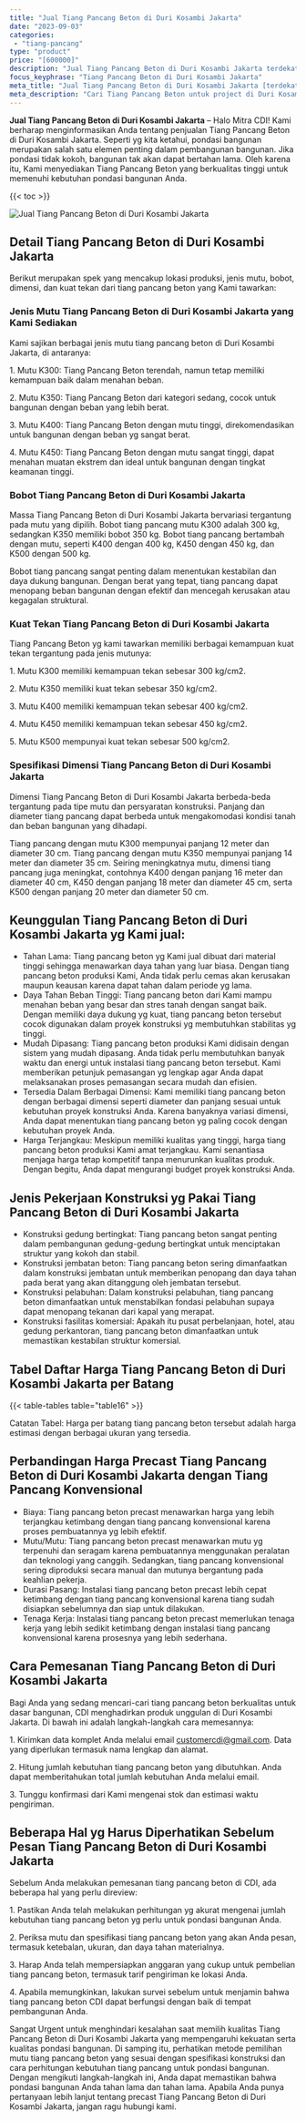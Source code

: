 ```yaml
---
title: "Jual Tiang Pancang Beton di Duri Kosambi Jakarta"
date: "2023-09-03"
categories:
 - "tiang-pancang"
type: "product"
price: "[600000]"
description: "Jual Tiang Pancang Beton di Duri Kosambi Jakarta terdekat. Tiang Pancang Beton ini umumnya diaplikasaikan dalam project pembangunan sebagai fondasi yang kuat dan handal. Hubungi kami untuk mendapatkan informasi lebih lanjut."
focus_keyphrase: "Tiang Pancang Beton di Duri Kosambi Jakarta"
meta_title: "Jual Tiang Pancang Beton di Duri Kosambi Jakarta [terdekat] - CDI"
meta_description: "Cari Tiang Pancang Beton untuk project di Duri Kosambi Jakarta? Kami memiliki Tiang Pancang Beton berkualitas untuk pembangunan. Segera dapatkan harga terbaik sekarang."
---
```


**Jual Tiang Pancang Beton di Duri Kosambi Jakarta** – Halo Mitra CDI! Kami berharap menginformasikan Anda tentang penjualan Tiang Pancang Beton di Duri Kosambi Jakarta. Seperti yg kita ketahui, pondasi bangunan merupakan salah satu elemen penting dalam pembangunan bangunan. Jika pondasi tidak kokoh, bangunan tak akan dapat bertahan lama. Oleh karena itu, Kami menyediakan Tiang Pancang Beton yang berkualitas tinggi untuk memenuhi kebutuhan pondasi bangunan Anda.

{{< toc >}}

![Jual Tiang Pancang Beton di Duri Kosambi Jakarta](/images/tiang-pancang/tiang-pancang-16.jpg)

## Detail Tiang Pancang Beton di Duri Kosambi Jakarta

Berikut merupakan spek yang mencakup lokasi produksi, jenis mutu, bobot, dimensi, dan kuat tekan dari tiang pancang beton yang Kami tawarkan:

### Jenis Mutu Tiang Pancang Beton di Duri Kosambi Jakarta yang Kami Sediakan

Kami sajikan berbagai jenis mutu tiang pancang beton di Duri Kosambi Jakarta, di antaranya:

1\. Mutu K300: Tiang Pancang Beton terendah, namun tetap memiliki kemampuan baik dalam menahan beban.

2\. Mutu K350: Tiang Pancang Beton dari kategori sedang, cocok untuk bangunan dengan beban yang lebih berat.

3\. Mutu K400: Tiang Pancang Beton dengan mutu tinggi, direkomendasikan untuk bangunan dengan beban yg sangat berat.

4\. Mutu K450: Tiang Pancang Beton dengan mutu sangat tinggi, dapat menahan muatan ekstrem dan ideal untuk bangunan dengan tingkat keamanan tinggi.

### Bobot Tiang Pancang Beton di Duri Kosambi Jakarta

Massa Tiang Pancang Beton di Duri Kosambi Jakarta bervariasi tergantung pada mutu yang dipilih. Bobot tiang pancang mutu K300 adalah 300 kg, sedangkan K350 memiliki bobot 350 kg. Bobot tiang pancang bertambah dengan mutu, seperti K400 dengan 400 kg, K450 dengan 450 kg, dan K500 dengan 500 kg.

Bobot tiang pancang sangat penting dalam menentukan kestabilan dan daya dukung bangunan. Dengan berat yang tepat, tiang pancang dapat menopang beban bangunan dengan efektif dan mencegah kerusakan atau kegagalan struktural.

### Kuat Tekan Tiang Pancang Beton di Duri Kosambi Jakarta

Tiang Pancang Beton yg kami tawarkan memiliki berbagai kemampuan kuat tekan tergantung pada jenis mutunya:

1\. Mutu K300 memiliki kemampuan tekan sebesar 300 kg/cm2.

2\. Mutu K350 memiliki kuat tekan sebesar 350 kg/cm2.

3\. Mutu K400 memiliki kemampuan tekan sebesar 400 kg/cm2.

4\. Mutu K450 memiliki kemampuan tekan sebesar 450 kg/cm2.

5\. Mutu K500 mempunyai kuat tekan sebesar 500 kg/cm2.

### Spesifikasi Dimensi Tiang Pancang Beton di Duri Kosambi Jakarta

Dimensi Tiang Pancang Beton di Duri Kosambi Jakarta berbeda-beda tergantung pada tipe mutu dan persyaratan konstruksi. Panjang dan diameter tiang pancang dapat berbeda untuk mengakomodasi kondisi tanah dan beban bangunan yang dihadapi.

Tiang pancang dengan mutu K300 mempunyai panjang 12 meter dan diameter 30 cm. Tiang pancang dengan mutu K350 mempunyai panjang 14 meter dan diameter 35 cm. Seiring meningkatnya mutu, dimensi tiang pancang juga meningkat, contohnya K400 dengan panjang 16 meter dan diameter 40 cm, K450 dengan panjang 18 meter dan diameter 45 cm, serta K500 dengan panjang 20 meter dan diameter 50 cm.

## Keunggulan Tiang Pancang Beton di Duri Kosambi Jakarta yg Kami jual:

*   Tahan Lama: Tiang pancang beton yg Kami jual dibuat dari material tinggi sehingga menawarkan daya tahan yang luar biasa. Dengan tiang pancang beton produksi Kami, Anda tidak perlu cemas akan kerusakan maupun keausan karena dapat tahan dalam periode yg lama.
*   Daya Tahan Beban Tinggi: Tiang pancang beton dari Kami mampu menahan beban yang besar dan stres tanah dengan sangat baik. Dengan memiliki daya dukung yg kuat, tiang pancang beton tersebut cocok digunakan dalam proyek konstruksi yg membutuhkan stabilitas yg tinggi.
*   Mudah Dipasang: Tiang pancang beton produksi Kami didisain dengan sistem yang mudah dipasang. Anda tidak perlu membutuhkan banyak waktu dan energi untuk instalasi tiang pancang beton tersebut. Kami memberikan petunjuk pemasangan yg lengkap agar Anda dapat melaksanakan proses pemasangan secara mudah dan efisien.
*   Tersedia Dalam Berbagai Dimensi: Kami memiliki tiang pancang beton dengan berbagai dimensi seperti diameter dan panjang sesuai untuk kebutuhan proyek konstruksi Anda. Karena banyaknya variasi dimensi, Anda dapat menentukan tiang pancang beton yg paling cocok dengan kebutuhan proyek Anda.
*   Harga Terjangkau: Meskipun memiliki kualitas yang tinggi, harga tiang pancang beton produksi Kami amat terjangkau. Kami senantiasa menjaga harga tetap kompetitif tanpa menurunkan kualitas produk. Dengan begitu, Anda dapat mengurangi budget proyek konstruksi Anda.

## Jenis Pekerjaan Konstruksi yg Pakai Tiang Pancang Beton di Duri Kosambi Jakarta

*   Konstruksi gedung bertingkat: Tiang pancang beton sangat penting dalam pembangunan gedung-gedung bertingkat untuk menciptakan struktur yang kokoh dan stabil.
*   Konstruksi jembatan beton: Tiang pancang beton sering dimanfaatkan dalam konstruksi jembatan untuk memberikan penopang dan daya tahan pada berat yang akan ditanggung oleh jembatan tersebut.
*   Konstruksi pelabuhan: Dalam konstruksi pelabuhan, tiang pancang beton dimanfaatkan untuk menstabilkan fondasi pelabuhan supaya dapat menopang tekanan dari kapal yang merapat.
*   Konstruksi fasilitas komersial: Apakah itu pusat perbelanjaan, hotel, atau gedung perkantoran, tiang pancang beton dimanfaatkan untuk memastikan kestabilan struktur komersial.

## Tabel Daftar Harga Tiang Pancang Beton di Duri Kosambi Jakarta per Batang

{{< table-tables table="table16" >}}

Catatan Tabel: Harga per batang tiang pancang beton tersebut adalah harga estimasi dengan berbagai ukuran yang tersedia.

## Perbandingan Harga Precast Tiang Pancang Beton di Duri Kosambi Jakarta dengan Tiang Pancang Konvensional

*   Biaya: Tiang pancang beton precast menawarkan harga yang lebih terjangkau ketimbang dengan tiang pancang konvensional karena proses pembuatannya yg lebih efektif.
*   Mutu/Mutu: Tiang pancang beton precast menawarkan mutu yg terpenuhi dan seragam karena pembuatannya menggunakan peralatan dan teknologi yang canggih. Sedangkan, tiang pancang konvensional sering diproduksi secara manual dan mutunya bergantung pada keahlian pekerja.
*   Durasi Pasang: Instalasi tiang pancang beton precast lebih cepat ketimbang dengan tiang pancang konvensional karena tiang sudah disiapkan sebelumnya dan siap untuk dilakukan.
*   Tenaga Kerja: Instalasi tiang pancang beton precast memerlukan tenaga kerja yang lebih sedikit ketimbang dengan instalasi tiang pancang konvensional karena prosesnya yang lebih sederhana.

## Cara Pemesanan Tiang Pancang Beton di Duri Kosambi Jakarta

Bagi Anda yang sedang mencari-cari tiang pancang beton berkualitas untuk dasar bangunan, CDI menghadirkan produk unggulan di Duri Kosambi Jakarta. Di bawah ini adalah langkah-langkah cara memesannya:

1\.  Kirimkan data komplet Anda melalui email customercdi@gmail.com. Data yang diperlukan termasuk nama lengkap dan alamat.

2\.  Hitung jumlah kebutuhan tiang pancang beton yang dibutuhkan. Anda dapat memberitahukan total jumlah kebutuhan Anda melalui email.

3\.  Tunggu konfirmasi dari Kami mengenai stok dan estimasi waktu pengiriman.

## Beberapa Hal yg Harus Diperhatikan Sebelum Pesan Tiang Pancang Beton di Duri Kosambi Jakarta

Sebelum Anda melakukan pemesanan tiang pancang beton di CDI, ada beberapa hal yang perlu direview:

1\.  Pastikan Anda telah melakukan perhitungan yg akurat mengenai jumlah kebutuhan tiang pancang beton yg perlu untuk pondasi bangunan Anda.

2\.  Periksa mutu dan spesifikasi tiang pancang beton yang akan Anda pesan, termasuk ketebalan, ukuran, dan daya tahan materialnya.

3\.  Harap Anda telah mempersiapkan anggaran yang cukup untuk pembelian tiang pancang beton, termasuk tarif pengiriman ke lokasi Anda.

4\.  Apabila memungkinkan, lakukan survei sebelum untuk menjamin bahwa tiang pancang beton CDI dapat berfungsi dengan baik di tempat pembangunan Anda.

Sangat Urgent untuk menghindari kesalahan saat memilih kualitas Tiang Pancang Beton di Duri Kosambi Jakarta yang mempengaruhi kekuatan serta kualitas pondasi bangunan. Di samping itu, perhatikan metode pemilihan mutu tiang pancang beton yang sesuai dengan spesifikasi konstruksi dan cara perhitungan kebutuhan tiang pancang untuk pondasi bangunan. Dengan mengikuti langkah-langkah ini, Anda dapat memastikan bahwa pondasi bangunan Anda tahan lama dan tahan lama. Apabila Anda punya pertanyaan lebih lanjut tentang precast Tiang Pancang Beton di Duri Kosambi Jakarta, jangan ragu hubungi kami.